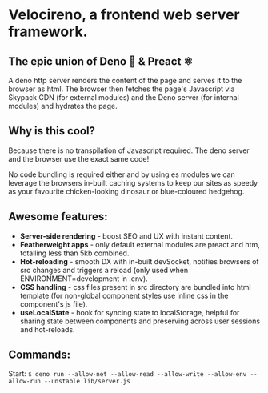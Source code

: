 # Velocireno, a frontend web server framework.

## The epic union of Deno 🦕 &  Preact ⚛️

A deno http server renders the content of the page and serves it to the browser as html. The browser then fetches the page's Javascript via Skypack CDN (for external modules) and the Deno server (for internal modules) and hydrates the page.

## Why is this cool?

Because there is no transpilation of Javascript required. The deno server and the browser use the exact same code!

No code bundling is required either and by using es modules we can leverage the browsers in-built caching systems to keep our sites as speedy as your favourite chicken-looking dinosaur or blue-coloured hedgehog.

## Awesome features:
 - <strong>Server-side rendering</strong> - boost SEO and UX with instant content.
 - <strong>Featherweight apps</strong> - only default external modules are preact and htm, totalling less than 5kb combined.</li>
 - <strong>Hot-reloading</strong> - smooth DX with in-built devSocket, notifies browsers of src changes and triggers a reload (only used when ENVIRONMENT=development in .env).
 - <strong>CSS handling</strong> - css files present in src directory are bundled into html template (for non-global component styles use inline css in the component's js file).
 - <strong>useLocalState</strong> - hook for syncing state to localStorage, helpful for sharing state between components and preserving across user sessions and hot-reloads.

## Commands:

Start: `$ deno run --allow-net --allow-read --allow-write --allow-env --allow-run --unstable lib/server.js`